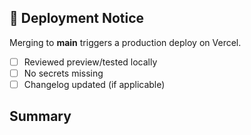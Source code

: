 ## 🚀 Deployment Notice
Merging to **main** triggers a production deploy on Vercel.
- [ ] Reviewed preview/tested locally
- [ ] No secrets missing
- [ ] Changelog updated (if applicable)

## Summary
<describe change>

